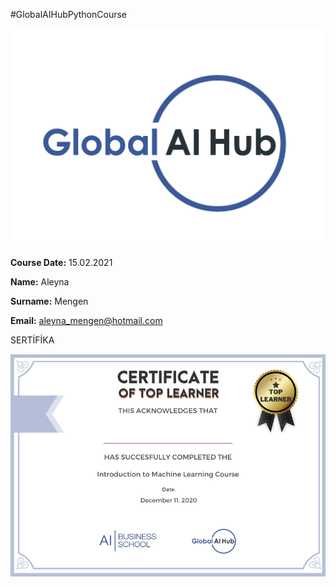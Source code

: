 #GlobalAIHubPythonCourse



![](logo.png)
 

**Course Date:** 15.02.2021

**Name:** Aleyna

**Surname:** Mengen

**Email:** aleyna_mengen@hotmail.com



SERTİFİKA


![](certificate_ex.png)
